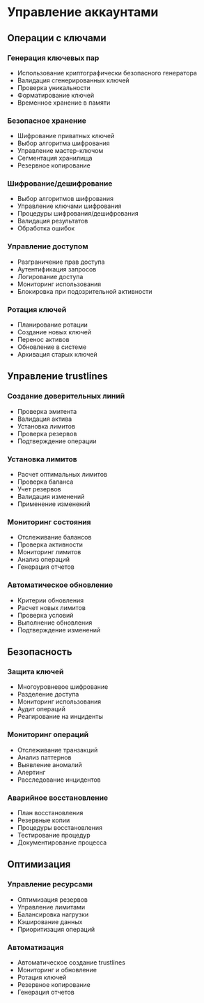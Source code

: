 # Управление аккаунтами

## Операции с ключами

### Генерация ключевых пар
- Использование криптографически безопасного генератора
- Валидация сгенерированных ключей
- Проверка уникальности
- Форматирование ключей
- Временное хранение в памяти

### Безопасное хранение
- Шифрование приватных ключей
- Выбор алгоритма шифрования
- Управление мастер-ключом
- Сегментация хранилища
- Резервное копирование

### Шифрование/дешифрование
- Выбор алгоритмов шифрования
- Управление ключами шифрования
- Процедуры шифрования/дешифрования
- Валидация результатов
- Обработка ошибок

### Управление доступом
- Разграничение прав доступа
- Аутентификация запросов
- Логирование доступа
- Мониторинг использования
- Блокировка при подозрительной активности

### Ротация ключей
- Планирование ротации
- Создание новых ключей
- Перенос активов
- Обновление в системе
- Архивация старых ключей

## Управление trustlines

### Создание доверительных линий
- Проверка эмитента
- Валидация актива
- Установка лимитов
- Проверка резервов
- Подтверждение операции

### Установка лимитов
- Расчет оптимальных лимитов
- Проверка баланса
- Учет резервов
- Валидация изменений
- Применение изменений

### Мониторинг состояния
- Отслеживание балансов
- Проверка активности
- Мониторинг лимитов
- Анализ операций
- Генерация отчетов

### Автоматическое обновление
- Критерии обновления
- Расчет новых лимитов
- Проверка условий
- Выполнение обновления
- Подтверждение изменений

## Безопасность

### Защита ключей
- Многоуровневое шифрование
- Разделение доступа
- Мониторинг использования
- Аудит операций
- Реагирование на инциденты

### Мониторинг операций
- Отслеживание транзакций
- Анализ паттернов
- Выявление аномалий
- Алертинг
- Расследование инцидентов

### Аварийное восстановление
- План восстановления
- Резервные копии
- Процедуры восстановления
- Тестирование процедур
- Документирование процесса

## Оптимизация

### Управление ресурсами
- Оптимизация резервов
- Управление лимитами
- Балансировка нагрузки
- Кэширование данных
- Приоритизация операций

### Автоматизация
- Автоматическое создание trustlines
- Мониторинг и обновление
- Ротация ключей
- Резервное копирование
- Генерация отчетов 